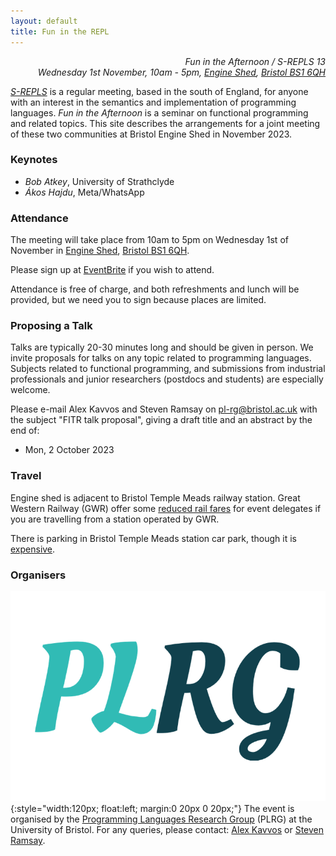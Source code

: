 ```yaml
---
layout: default
title: Fun in the REPL
---
```


<p style="text-align:right">
<i>Fun in the Afternoon / S-REPLS 13</i><br>
<i>Wednesday 1st November, 10am - 5pm, <a href="https://engine-shed.co.uk" target="_blank">Engine Shed</a>, <a href="https://goo.gl/maps/4UMxDXYtNHgmGscm9" target="_blank">Bristol BS1 6QH</a></i>
</p>

*<a href="https://srepls.github.io" target="_blank">S-REPLS</a>* is a regular meeting, based in the south of England, for anyone with an interest in the semantics and implementation of programming languages.  *Fun in the Afternoon* is a seminar on functional programming and related topics.  This site describes the arrangements for a joint meeting of these two communities at Bristol Engine Shed in November 2023.

### Keynotes

 * *Bob Atkey*, University of Strathclyde
 * *Ákos Hajdu*, Meta/WhatsApp

### Attendance

The meeting will take place from 10am to 5pm on Wednesday 1st of November in <a href="https://engine-shed.co.uk/" target="_blank">Engine Shed</a>, <a href="https://goo.gl/maps/4UMxDXYtNHgmGscm9" target="_blank">Bristol BS1 6QH</a>.  

Please sign up at <a href="https://www.eventbrite.com/e/717109883967/" target="_blank">EventBrite</a> if you wish to attend.

Attendance is free of charge, and both refreshments and lunch will be provided, but we need you to sign because places are limited.

### Proposing a Talk

Talks are typically 20-30 minutes long and should be given in person.  We invite proposals for talks on any topic related to programming languages.  Subjects related to functional programming, and submissions from industrial professionals and junior researchers (postdocs and students) are especially welcome.

Please e-mail Alex Kavvos and Steven Ramsay on <pl-rg@bristol.ac.uk> with the subject "FITR talk proposal", giving a draft title and an abstract by the end of:
 
  * Mon, 2 October 2023

### Travel

Engine shed is adjacent to Bristol Temple Meads railway station.  Great Western Railway (GWR) offer some <a href="https://www.visitwest.co.uk/meet/how-we-can-help/discounted-train-travel">reduced rail fares</a> for event delegates if you are travelling from a station operated by GWR.

There is parking in Bristol Temple Meads station car park, though it is <a href="https://www.apcoa.co.uk/parking-in/bristol/bristol-temple-meads/">expensive</a>.

### Organisers

![plrg logo](assets/img/logo-acronym-only-trans.png){:style="width:120px; float:left; margin:0 20px 0 20px;"}
The event is organised by the <a href="https://plrg-bristol.github.io/" target="_blank">Programming Languages Research Group</a> (PLRG) at the University of Bristol.  For any queries, please contact: <a href="https://seis.bristol.ac.uk/~tz20861/" target="_blank">Alex Kavvos</a> or <a href="https://sjrsay.github.io" target="_blank">Steven Ramsay</a>.
